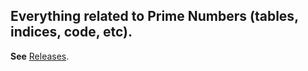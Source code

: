 ## Everything related to Prime Numbers (tables, indices, code, etc).

**See** [Releases](https://github.com/polkovnikov/primes/releases/tag/primes).
